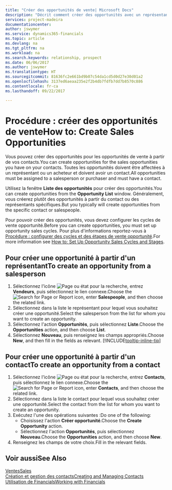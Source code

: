 ```yaml
---
title: "Créer des opportunités de vente| Microsoft Docs"
description: "Décrit comment créer des opportunités avec un représentant ou un contact dans Financials."
services: project-madeira
documentationcenter: 
author: jswymer
ms.service: dynamics365-financials
ms.topic: article
ms.devlang: na
ms.tgt_pltfrm: na
ms.workload: na
ms.search.keywords: relationship, prospect
ms.date: 06/06/2017
ms.author: jswymer
ms.translationtype: HT
ms.sourcegitcommit: 81636fc2e661bd9b07c54da1cd5d0d27e30d01a2
ms.openlocfilehash: 3137ed6aeaa235e2f2b4db7fdfb7dd7b8570c886
ms.contentlocale: fr-ca
ms.lasthandoff: 09/22/2017

---
```

# <a name="how-to-create-sales-opportunities"></a><span data-ttu-id="ff7a9-103">Procédure : créer des opportunités de vente</span><span class="sxs-lookup"><span data-stu-id="ff7a9-103">How to: Create Sales Opportunities</span></span>
<span data-ttu-id="ff7a9-104">Vous pouvez créer des opportunités pour les opportunités de vente à partir de vos contacts.</span><span class="sxs-lookup"><span data-stu-id="ff7a9-104">You can create opportunities for the sales opportunities you have on your contacts.</span></span> <span data-ttu-id="ff7a9-105">Toutes les opportunités doivent être affectées à un représentant ou un acheteur et doivent avoir un contact.</span><span class="sxs-lookup"><span data-stu-id="ff7a9-105">All opportunities must be assigned to a salesperson or purchaser and must have a contact.</span></span>

<span data-ttu-id="ff7a9-106">Utilisez la fenêtre **Liste des opportunités** pour créer des opportunités.</span><span class="sxs-lookup"><span data-stu-id="ff7a9-106">You can create opportunities from the **Opportunity List** window.</span></span> <span data-ttu-id="ff7a9-107">Généralement, vous créerez plutôt des opportunités à partir du contact ou des représentants spécifiques.</span><span class="sxs-lookup"><span data-stu-id="ff7a9-107">But you typically will create opportunities from the specific contact or salespeople.</span></span>

<span data-ttu-id="ff7a9-108">Pour pouvoir créer des opportunités, vous devez configurer les cycles de vente opportunité.</span><span class="sxs-lookup"><span data-stu-id="ff7a9-108">Before you can create opportunities, you must set up opportunity sales cycles.</span></span> <span data-ttu-id="ff7a9-109">Pour plus d'informations reportez-vous à [Procédure : configurer des cycles et des étapes de vente opportunité](marketing-how-setup-opportunity-sales-cycles-stages.md).</span><span class="sxs-lookup"><span data-stu-id="ff7a9-109">For more information see [How to: Set Up Opportunity Sales Cycles and Stages](marketing-how-setup-opportunity-sales-cycles-stages.md).</span></span>

## <a name="to-create-an-opportunity-from-a-salesperson"></a><span data-ttu-id="ff7a9-110">Pour créer une opportunité à partir d'un représentant</span><span class="sxs-lookup"><span data-stu-id="ff7a9-110">To create an opportunity from a salesperson</span></span>
1. <span data-ttu-id="ff7a9-111">Sélectionnez l'icône ![Page ou état pour la recherche](media/ui-search/search_small.png "icône Page ou état pour la recherche"), entrez **Vendeurs**, puis sélectionnez le lien connexe.</span><span class="sxs-lookup"><span data-stu-id="ff7a9-111">Choose the ![Search for Page or Report](media/ui-search/search_small.png "Search for Page or Report icon") icon, enter **Salespeople**, and then choose the related link.</span></span>
2. <span data-ttu-id="ff7a9-112">Sélectionnez dans la liste le représentant pour lequel vous souhaitez créer une opportunité.</span><span class="sxs-lookup"><span data-stu-id="ff7a9-112">Select the salesperson from the list for whom you want to create an opportunity.</span></span>
3. <span data-ttu-id="ff7a9-113">Sélectionnez l'action **Opportunités**, puis sélectionnez **Liste**.</span><span class="sxs-lookup"><span data-stu-id="ff7a9-113">Choose the **Opportunities** action, and then choose **List**.</span></span>
4. <span data-ttu-id="ff7a9-114">Sélectionnez **Nouveau**, puis renseignez les champs appropriés.</span><span class="sxs-lookup"><span data-stu-id="ff7a9-114">Choose **New**, and then fill in the fields as relevant.</span></span> [!INCLUDE[tooltip-inline-tip](includes/tooltip-inline-tip_md.md)]  



## <a name="to-create-an-opportunity-from-a-contact"></a><span data-ttu-id="ff7a9-115">Pour créer une opportunité à partir d'un contact</span><span class="sxs-lookup"><span data-stu-id="ff7a9-115">To create an opportunity from a contact</span></span>
1. <span data-ttu-id="ff7a9-116">Sélectionnez l'icône ![Page ou état pour la recherche](media/ui-search/search_small.png "icône Page ou état pour la recherche"), entrez **Contacts**, puis sélectionnez le lien connexe.</span><span class="sxs-lookup"><span data-stu-id="ff7a9-116">Choose the ![Search for Page or Report](media/ui-search/search_small.png "Search for Page or Report icon") icon, enter **Contacts**, and then choose the related link.</span></span>
2. <span data-ttu-id="ff7a9-117">Sélectionnez dans la liste le contact pour lequel vous souhaitez créer une opportunité.</span><span class="sxs-lookup"><span data-stu-id="ff7a9-117">Select the contact from the list for whom you want to create an opportunity.</span></span>
3. <span data-ttu-id="ff7a9-118">Exécutez l'une des opérations suivantes :</span><span class="sxs-lookup"><span data-stu-id="ff7a9-118">Do one of the following:</span></span>
   * <span data-ttu-id="ff7a9-119">Choisissez l'action **Créer opportunité**.</span><span class="sxs-lookup"><span data-stu-id="ff7a9-119">Choose the **Create Opportunity** action.</span></span>
   * <span data-ttu-id="ff7a9-120">Sélectionnez l'action **Opportunités**, puis sélectionnez **Nouveau**.</span><span class="sxs-lookup"><span data-stu-id="ff7a9-120">Choose the  **Opportunities** action, and then choose **New**.</span></span>
4. <span data-ttu-id="ff7a9-121">Renseignez les champs de votre choix.</span><span class="sxs-lookup"><span data-stu-id="ff7a9-121">Fill in the relevant fields.</span></span>

## <a name="see-also"></a><span data-ttu-id="ff7a9-122">Voir aussi</span><span class="sxs-lookup"><span data-stu-id="ff7a9-122">See Also</span></span>
[<span data-ttu-id="ff7a9-123">Ventes</span><span class="sxs-lookup"><span data-stu-id="ff7a9-123">Sales</span></span>](sales-manage-sales.md)  
[<span data-ttu-id="ff7a9-124">Création et gestion des contacts</span><span class="sxs-lookup"><span data-stu-id="ff7a9-124">Creating and Managing Contacts</span></span>](marketing-contacts.md)  
[<span data-ttu-id="ff7a9-125">Utilisation de Financials</span><span class="sxs-lookup"><span data-stu-id="ff7a9-125">Working with Financials</span></span>](ui-work-product.md)

